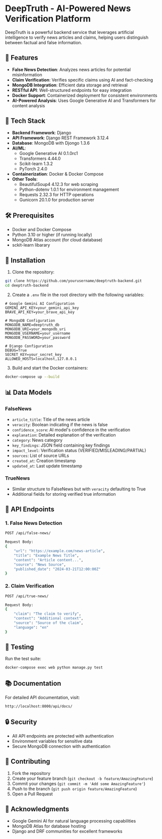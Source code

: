 # DeepTruth - AI-Powered News Verification Platform

DeepTruth is a powerful backend service that leverages artificial intelligence to verify news articles and claims, helping users distinguish between factual and false information.

## 🌟 Features

- **False News Detection**: Analyzes news articles for potential misinformation
- **Claim Verification**: Verifies specific claims using AI and fact-checking
- **MongoDB Integration**: Efficient data storage and retrieval
- **RESTful API**: Well-structured endpoints for easy integration
- **Docker Support**: Containerized deployment for consistent environments
- **AI-Powered Analysis**: Uses Google Generative AI and Transformers for content analysis

## 🚀 Tech Stack

- **Backend Framework**: Django
- **API Framework**: Django REST Framework 3.12.4
- **Database**: MongoDB with Djongo 1.3.6
- **AI/ML**: 
  - Google Generative AI 0.1.0rc1
  - Transformers 4.44.0
  - Scikit-learn 1.3.2
  - PyTorch 2.4.0
- **Containerization**: Docker & Docker Compose
- **Other Tools**:
  - BeautifulSoup4 4.12.3 for web scraping
  - Python-dotenv 1.0.1 for environment management
  - Requests 2.32.3 for HTTP operations
  - Gunicorn 20.1.0 for production server

## 🛠️ Prerequisites

- Docker and Docker Compose
- Python 3.10 or higher (if running locally)
- MongoDB Atlas account (for cloud database)
- sckit-learn libarary

## 🔧 Installation

1. Clone the repository:
```bash
git clone https://github.com/yourusername/deeptruth-backend.git
cd deeptruth-backend
```

2. Create a `.env` file in the root directory with the following variables:
```env
# Google Gemini AI Configuration
GEMINI_API_KEY=your_gemini_api_key
BRAVE_API_KEY=your_brave_api_key

# MongoDB Configuration
MONGODB_NAME=deeptruth_db
MONGODB_URI=your_mongodb_uri
MONGODB_USERNAME=your_username
MONGODB_PASSWORD=your_password

# Django Configuration
DEBUG=True
SECRET_KEY=your_secret_key
ALLOWED_HOSTS=localhost,127.0.0.1
```

3. Build and start the Docker containers:
```bash
docker-compose up --build
```

## 📊 Data Models

### FalseNews
- `article_title`: Title of the news article
- `veracity`: Boolean indicating if the news is false
- `confidence_score`: AI model's confidence in the verification
- `explanation`: Detailed explanation of the verification
- `category`: News category
- `key_findings`: JSON field containing key findings
- `impact_level`: Verification status (VERIFIED/MISLEADING/PARTIAL)
- `sources`: List of source URLs
- `created_at`: Creation timestamp
- `updated_at`: Last update timestamp

### TrueNews
- Similar structure to FalseNews but with `veracity` defaulting to True
- Additional fields for storing verified true information

## 📝 API Endpoints

### 1. False News Detection
```bash
POST /api/false-news/

Request Body:
{
    "url": "https://example.com/news-article",
    "title": "Example News Title",
    "content": "Article content...",
    "source": "News Source",
    "published_date": "2024-03-21T12:00:00Z"
}
```

### 2. Claim Verification
```bash
POST /api/true-news/

Request Body:
{
    "claim": "The claim to verify",
    "context": "Additional context",
    "source": "Source of the claim",
    "language": "en"
}
```

## 🧪 Testing

Run the test suite:
```bash
docker-compose exec web python manage.py test
```

## 📚 Documentation

For detailed API documentation, visit:
```
http://localhost:8000/api/docs/
```

## 🔒 Security

- All API endpoints are protected with authentication
- Environment variables for sensitive data
- Secure MongoDB connection with authentication

## 🤝 Contributing

1. Fork the repository
2. Create your feature branch (`git checkout -b feature/AmazingFeature`)
3. Commit your changes (`git commit -m 'Add some AmazingFeature'`)
4. Push to the branch (`git push origin feature/AmazingFeature`)
5. Open a Pull Request

## 🙏 Acknowledgments

- Google Gemini AI for natural language processing capabilities
- MongoDB Atlas for database hosting
- Django and DRF communities for excellent frameworks
